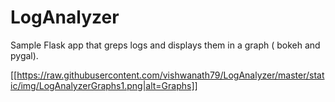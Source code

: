 # LogAnalyzer

Sample Flask app that greps logs and displays them in a graph ( bokeh and pygal).

[[https://raw.githubusercontent.com/vishwanath79/LogAnalyzer/master/static/img/LogAnalyzerGraphs1.png|alt=Graphs]]
